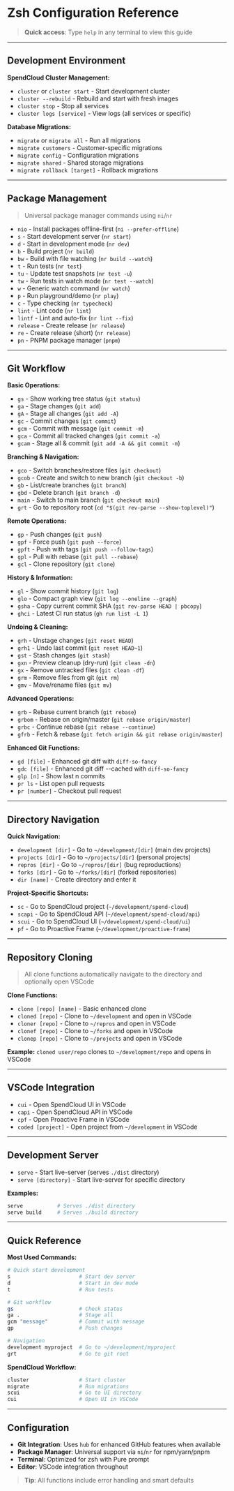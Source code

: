 # Zsh Configuration Reference

> **Quick access**: Type `help` in any terminal to view this guide

---

## Development Environment

**SpendCloud Cluster Management:**
- `cluster` or `cluster start` - Start development cluster
- `cluster --rebuild` - Rebuild and start with fresh images
- `cluster stop` - Stop all services
- `cluster logs [service]` - View logs (all services or specific)

**Database Migrations:**
- `migrate` or `migrate all` - Run all migrations
- `migrate customers` - Customer-specific migrations
- `migrate config` - Configuration migrations
- `migrate shared` - Shared storage migrations
- `migrate rollback [target]` - Rollback migrations

---

## Package Management

> Universal package manager commands using `ni`/`nr`

- `nio` - Install packages offline-first (`ni --prefer-offline`)
- `s` - Start development server (`nr start`)
- `d` - Start in development mode (`nr dev`)
- `b` - Build project (`nr build`)
- `bw` - Build with file watching (`nr build --watch`)
- `t` - Run tests (`nr test`)
- `tu` - Update test snapshots (`nr test -u`)
- `tw` - Run tests in watch mode (`nr test --watch`)
- `w` - Generic watch command (`nr watch`)
- `p` - Run playground/demo (`nr play`)
- `c` - Type checking (`nr typecheck`)
- `lint` - Lint code (`nr lint`)
- `lintf` - Lint and auto-fix (`nr lint --fix`)
- `release` - Create release (`nr release`)
- `re` - Create release (short) (`nr release`)
- `pn` - PNPM package manager (`pnpm`)

---

## Git Workflow

**Basic Operations:**
- `gs` - Show working tree status (`git status`)
- `ga` - Stage changes (`git add`)
- `gA` - Stage all changes (`git add -A`)
- `gc` - Commit changes (`git commit`)
- `gcm` - Commit with message (`git commit -m`)
- `gca` - Commit all tracked changes (`git commit -a`)
- `gcam` - Stage all & commit (`git add -A && git commit -m`)

**Branching & Navigation:**
- `gco` - Switch branches/restore files (`git checkout`)
- `gcob` - Create and switch to new branch (`git checkout -b`)
- `gb` - List/create branches (`git branch`)
- `gbd` - Delete branch (`git branch -d`)
- `main` - Switch to main branch (`git checkout main`)
- `grt` - Go to repository root (`cd "$(git rev-parse --show-toplevel)"`)

**Remote Operations:**
- `gp` - Push changes (`git push`)
- `gpf` - Force push (`git push --force`)
- `gpft` - Push with tags (`git push --follow-tags`)
- `gpl` - Pull with rebase (`git pull --rebase`)
- `gcl` - Clone repository (`git clone`)

**History & Information:**
- `gl` - Show commit history (`git log`)
- `glo` - Compact graph view (`git log --oneline --graph`)
- `gsha` - Copy current commit SHA (`git rev-parse HEAD | pbcopy`)
- `ghci` - Latest CI run status (`gh run list -L 1`)

**Undoing & Cleaning:**
- `grh` - Unstage changes (`git reset HEAD`)
- `grh1` - Undo last commit (`git reset HEAD~1`)
- `gst` - Stash changes (`git stash`)
- `gxn` - Preview cleanup (dry-run) (`git clean -dn`)
- `gx` - Remove untracked files (`git clean -df`)
- `grm` - Remove files from git (`git rm`)
- `gmv` - Move/rename files (`git mv`)

**Advanced Operations:**
- `grb` - Rebase current branch (`git rebase`)
- `grbom` - Rebase on origin/master (`git rebase origin/master`)
- `grbc` - Continue rebase (`git rebase --continue`)
- `gfrb` - Fetch & rebase (`git fetch origin && git rebase origin/master`)

**Enhanced Git Functions:**
- `gd [file]` - Enhanced git diff with `diff-so-fancy`
- `gdc [file]` - Enhanced git diff --cached with `diff-so-fancy`
- `glp [n]` - Show last n commits
- `pr ls` - List open pull requests
- `pr [number]` - Checkout pull request

---

## Directory Navigation

**Quick Navigation:**
- `development [dir]` - Go to `~/development/[dir]` (main dev projects)
- `projects [dir]` - Go to `~/projects/[dir]` (personal projects)
- `repros [dir]` - Go to `~/repros/[dir]` (bug reproductions)
- `forks [dir]` - Go to `~/forks/[dir]` (forked repositories)
- `dir [name]` - Create directory and enter it

**Project-Specific Shortcuts:**
- `sc` - Go to SpendCloud project (`~/development/spend-cloud`)
- `scapi` - Go to SpendCloud API (`~/development/spend-cloud/api`)
- `scui` - Go to SpendCloud UI (`~/development/spend-cloud/ui`)
- `pf` - Go to Proactive Frame (`~/development/proactive-frame`)

---

## Repository Cloning

> All clone functions automatically navigate to the directory and optionally open VSCode

**Clone Functions:**
- `clone [repo] [name]` - Basic enhanced clone
- `cloned [repo]` - Clone to `~/development` and open in VSCode
- `cloner [repo]` - Clone to `~/repros` and open in VSCode
- `clonef [repo]` - Clone to `~/forks` and open in VSCode
- `clonep [repo]` - Clone to `~/projects` and open in VSCode

**Example:** `cloned user/repo` clones to `~/development/repo` and opens in VSCode

---

## VSCode Integration

- `cui` - Open SpendCloud UI in VSCode
- `capi` - Open SpendCloud API in VSCode
- `cpf` - Open Proactive Frame in VSCode
- `coded [project]` - Open project from `~/development` in VSCode

---

## Development Server

- `serve` - Start live-server (serves `./dist` directory)
- `serve [directory]` - Start live-server for specific directory

**Examples:**
```bash
serve           # Serves ./dist directory
serve build     # Serves ./build directory
```

---

## Quick Reference

**Most Used Commands:**
```bash
# Quick start development
s                      # Start dev server
d                      # Start in dev mode
t                      # Run tests

# Git workflow
gs                     # Check status
ga .                   # Stage all
gcm "message"          # Commit with message
gp                     # Push changes

# Navigation
development myproject  # Go to ~/development/myproject
grt                    # Go to git root
```

**SpendCloud Workflow:**
```bash
cluster                # Start cluster
migrate                # Run migrations
scui                   # Go to UI directory
cui                    # Open UI in VSCode
```

---

## Configuration

- **Git Integration**: Uses `hub` for enhanced GitHub features when available
- **Package Manager**: Universal support via `ni`/`nr` for npm/yarn/pnpm
- **Terminal**: Optimized for zsh with Pure prompt
- **Editor**: VSCode integration throughout

> **Tip**: All functions include error handling and smart defaults
